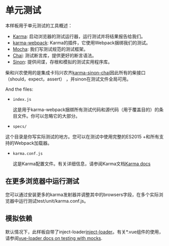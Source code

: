 # 单元测试

本样板用于单元测试的工具概述：

- [Karma](https://karma-runner.github.io/): 启动浏览器的测试运行器，运行测试并将结果报告给我们。
- [karma-webpack](https://github.com/webpack/karma-webpack): Karma的插件，它使用Webpack捆绑我们的测试。
- [Mocha](https://mochajs.org/): 我们写测试规范的测试框架。
- [Chai](http://chaijs.com/): 测试断言库，提供更好的断言语法。
- [Sinon](http://sinonjs.org/): 提供间谍，存根和模拟的测试实用程序库。

柴和兴农使用的是集成卡玛兴农齐[karma-sinon-chai](https://github.com/kmees/karma-sinon-chai)因此所有的柴接口（should，expect，assert） ，并sinon在测试文件全局可用。

And the files:

- `index.js`

  这是用于karma-webpack捆绑所有测试代码和源代码（用于覆盖目的）的条目文件。你可以忽略它的大部分。
- `specs/`

 这个目录是你写实际测试的地方。您可以在测试中使用完整的ES2015 +和所有支持的Webpack加载器。

- `karma.conf.js`

  这是Karma配置文件。有关详细信息，请参阅Karma文档[Karma docs](https://karma-runner.github.io/) 

## 在更多浏览器中运行测试

您可以通过安装更多的karma发射器并调整其中的browsers字段，在多个实际浏览器中运行测试test/unit/karma.conf.js。

## 模拟依赖

默认情况下，此样板自带了inject-loader[inject-loader](https://github.com/plasticine/inject-loader)。有关*.vue组件的使用，请参阅[vue-loader docs on testing with mocks](http://vue-loader.vuejs.org/en/workflow/testing-with-mocks.html).
